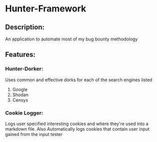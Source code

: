 # Hunter-Framework
## Description:
An application to automate most of my bug bounty methodology

## Features:

### Hunter-Dorker:
Uses common and effective dorks for each of the search engines listed
1. Google
2. Shodan
3. Censys

### Cookie Logger:
Logs user specified interesting cookies and where they're used into a markdown file.
Also Automatically logs cookies that contain user input gained from the input tester
